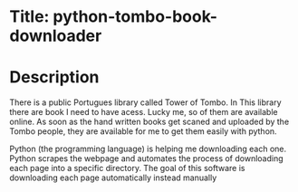 # Title: python-tombo-book-downloader

# Description
  There is a public Portugues library called Tower of Tombo. 
In This library there are book I need to have acess. Lucky me, so of them are available online. 
As soon as the hand written books get scaned and uploaded by the Tombo people, they are available for me to get them easily with python. 

Python (the programming language) is helping me downloading each one. 
Python scrapes the webpage and automates the process of downloading each page into a specific directory. 
The goal of this software is downloading each page automatically instead manually
